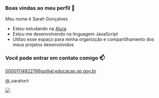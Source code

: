 ### Boas vindas ao meu perfil 💙

Meu nome é Sarah Gonçalves

- Estou estudando na [Alura](https://www.alura.com.br)
- Estou me desenvolvendo na linguagem JavaScript
- Utilizo esse espaço para minha organizçâo e compartilhamento dos meus projetos desenvolvidos

### Você pode entrar em contato comigo 📫

00001114922766sp@al.educacao.sp.gov.br

@_sarahxrt

![](https://media1.tenor.com/m/f4PUj7wUIm4AAAAC/cat-tongue.gif)
